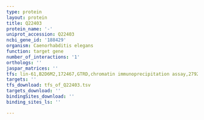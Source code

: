 ```yaml
---
type: protein
layout: protein
title: Q22403
protein_name: '-'
uniprot_accession: Q22403
ncbi_gene_id: '188429'
organism: Caenorhabditis elegans
function: target gene
number_of_interactions: '1'
orthologs: ''
jaspar_matrices: ''
tfs: lin-61,B2D6M2,172467,GTRD,chromatin immunoprecipitation assay,27924024%5Buid%5D,No
targets: ''
tfs_download: tfs_of_Q22403.tsv
targets_download: ''
bindingSites_download: ''
binding_sites_ls: ''

---
```

